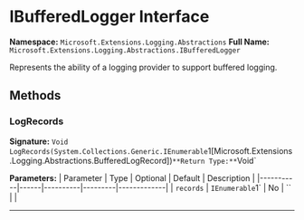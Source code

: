 # IBufferedLogger Interface

**Namespace:** `Microsoft.Extensions.Logging.Abstractions`
**Full Name:** `Microsoft.Extensions.Logging.Abstractions.IBufferedLogger`

Represents the ability of a logging provider to support buffered logging.

## Methods

### LogRecords

**Signature:** `Void LogRecords(System.Collections.Generic.IEnumerable`1[Microsoft.Extensions.Logging.Abstractions.BufferedLogRecord])`
**Return Type:** `Void`

**Parameters:**
| Parameter | Type | Optional | Default | Description |
|-----------|------|----------|---------|-------------|
| `records` | `IEnumerable`1` | No | `` |  |

---